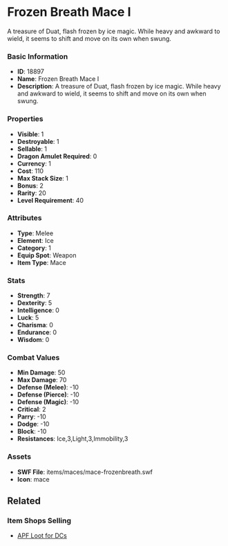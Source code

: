 # Frozen Breath Mace I

A treasure of Duat, flash frozen by ice magic. While heavy and awkward to wield, it seems to shift and move on its own when swung.

### Basic Information

- **ID**: 18897
- **Name**: Frozen Breath Mace I
- **Description**: A treasure of Duat, flash frozen by ice magic. While heavy and awkward to wield, it seems to shift and move on its own when swung.

### Properties

- **Visible**: 1
- **Destroyable**: 1
- **Sellable**: 1
- **Dragon Amulet Required**: 0
- **Currency**: 1
- **Cost**: 110
- **Max Stack Size**: 1
- **Bonus**: 2
- **Rarity**: 20
- **Level Requirement**: 40

### Attributes

- **Type**: Melee
- **Element**: Ice
- **Category**: 1
- **Equip Spot**: Weapon
- **Item Type**: Mace

### Stats

- **Strength**: 7
- **Dexterity**: 5
- **Intelligence**: 0
- **Luck**: 5
- **Charisma**: 0
- **Endurance**: 0
- **Wisdom**: 0

### Combat Values

- **Min Damage**: 50
- **Max Damage**: 70
- **Defense (Melee)**: -10
- **Defense (Pierce)**: -10
- **Defense (Magic)**: -10
- **Critical**: 2
- **Parry**: -10
- **Dodge**: -10
- **Block**: -10
- **Resistances**: Ice,3,Light,3,Immobility,3

### Assets

- **SWF File**: items/maces/mace-frozenbreath.swf
- **Icon**: mace

## Related

### Item Shops Selling

- [APF Loot for DCs](../item-shops/630-apf-loot-for-dcs.md)

